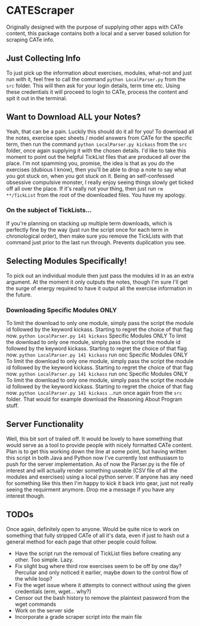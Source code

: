 CATEScraper
===========

Originally designed with the purpose of supplying other apps with CATe
content, this package contains both a local and a server based solution
for scraping CATe info.

## Just Collecting Info
To just pick up the information about exercises, modules, what-not and
just run with it, feel free to call the command
    `python LocalParser.py`
from the `src` folder. This will then ask for your login details, term
time etc. Using these credentials it will proceed to login to CATe,
process the content and spit it out in the terminal.

## Want to Download ALL your Notes?
Yeah, that can be a pain. Luckily this should do it all for you! To
download all the notes, exercise spec sheets / model answers from CATe
for the specific term, then run the command
    `python LocalParser.py kickass`
from the `src` folder, once again supplying it with the chosen details.
I'd like to take this moment to point out the helpful TickList files
that are produced all over the place. I'm not spamming you, promise, the
idea is that as you do the exercises (dubious I know), then you'll be able to drop a note to say what you got stuck on, when you got stuck on it.
Being an self-confessed obsessive compulsive monster, I really enjoy
seeing things slowly get ticked off all over the place. 
If it's really not your thing, then just run
    `rm **/TickList`
from the root of the downloaded files. You have my apology.

### On the subject of TickLists...
If you're planning on stacking up multiple term downloads, which is
perfectly fine by the way (just run the script once for each term in
chronological order), then make sure you remove the TickLists with that
command just prior to the last run through. Prevents duplication you
see. 

## Selecting Modules Specifically!
To pick out an individual module then just pass the modules id in as an
extra argument. At the moment it only outputs the notes, though I'm sure
I'll get the surge of energy required to have it output all the exercise
information in the future.

### Downloading Specific Modules ONLY
To limit the download to only one module, simply pass the script the
module id followed by the keyword kickass. Starting to regret the choice
of that flag now.
    `python LocalParser.py 141 kickass`
 Specific Modules ONLY
 To limit the download to only one module, simply pass the script the
 module id followed by the keyword kickass. Starting to regret the
 choice of that flag now.
    `python LocalParser.py 141 kickass`
run onc Specific Modules ONLY
To limit the download to only one module, simply pass the script the
module id followed by the keyword kickass. Starting to regret the choice
of that flag now.
    `python LocalParser.py 141 kickass`
run onc Specific Modules ONLY
To limit the download to only one module, simply pass the script the
module id followed by the keyword kickass. Starting to regret the choice
of that flag now.
    `python LocalParser.py 141 kickass`
...run once again from the `src` folder. That would for example download
the Reasoning About Program stuff.

## Server Functionality
Well, this bit sort of trailed off. It would be lovely to have something
that would serve as a tool to provide people with nicely formatted CATe
content. Plan is to get this working down the line at some point, but
having written this script in both Java and Python now I've currently
lost enthusiasm to push for the server implementation.
As of now the Parser.py is the file of interest and will actually render
something useable (CSV file of all the modules and exercises) using a
local python server.
If anyone has any need for something like this then I'm happy to kick it
back into gear, just not really seeing the requirment anymore. Drop me a
message if you have any interest though.

## TODOs
Once again, definitely open to anyone. Would be quite nice to work on
something that fully stripped CATe of all it's data, even if just to
hash out a general method for each page that other people could follow.
- Have the script run the removal of TickList files before creating any
other. Too simple. Lazy.
- Fix slight bug where third row exercises seem to be off by one day?
Perculiar and only noticed it earlier, maybe down to the control flow of
the while loop?
- Fix the wget issue where it attempts to connect without using the
given credentials (erm, wget... why?)
- Censor out the bash history to remove the plaintext password from the
wget commands
- Work on the server side
- Incorporate a grade scraper script into the main file
